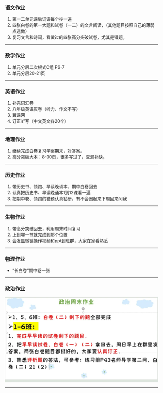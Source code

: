 ### 语文作业
1. 第一二单元课后词语每个抄一遍
2. 四张白卷的第一大题和试卷（一二）的文言阅读，（其他题目按照自己的薄弱点选做）
3. 复习文言和诗词，看做过的四张高分突破试卷，尤其是错题。

---

### 数学作业
1. 单元分层二次根式C组 P6-7
2. 单元分层20-21页
---

### 英语作业
1. 补完词汇卷
2. 八年级英语灰卷（听力、作文不写）
3. 翼课网
4. 订正听写（中文英文各20个）
---

### 地理作业
1. 继续完成白卷复习学案期末，对答案。
2. 高分突破大本：8-30页，很多写过了，查漏补缺。
---

### 历史作业
1. 带历史书、领跑、早读晚诵本、期中白卷回去
2. 认真把历史书、早读晚诵本1到12课看一遍
3. 把期中卷、领跑的错题认真钻研，有不会圈起来下周回来问我
---

### 生物作业
1. 带高分突破回去，利用周末时间复习
2. 上到哪一节就完成到那个位置
3. 会发显微镜操作视频和ppt到班群，大家在家看熟悉
---

### 物理作业
* “长白卷”期中卷一张
---

### 政治作业
![hw](hw_G8S2/_images/9p.webp)

---
